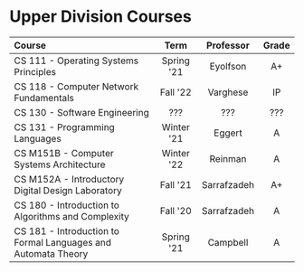 # Upper Division Courses

| Course                                                       |    Term    |  Professor  | Grade |
| :----------------------------------------------------------- | :--------: | :---------: | :---: |
| CS 111 - Operating Systems Principles                        | Spring '21 |  Eyolfson   |  A+   |
| CS 118 - Computer Network Fundamentals                       |    Fall '22     |     Varghese     |  IP |
| CS 130 - Software Engineering                                |    ???     |     ???     |  ???  |
| CS 131 - Programming Languages                               | Winter '21 |   Eggert    |   A   |
| CS M151B - Computer Systems Architecture                     | Winter '22 |   Reinman   |   A   |
| CS M152A - Introductory Digital Design Laboratory            |  Fall '21  | Sarrafzadeh |  A+   |
| CS 180 - Introduction to Algorithms and Complexity           |  Fall '20  | Sarrafzadeh |   A   |
| CS 181 - Introduction to Formal Languages and Automata Theory | Spring '21 |  Campbell   |   A   |